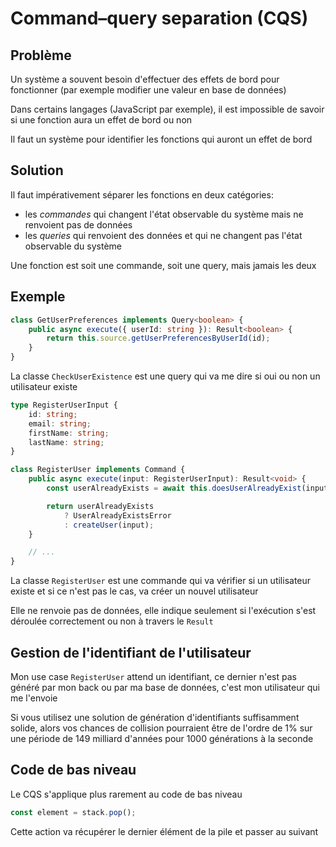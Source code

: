# Command–query separation (CQS)

## Problème

Un système a souvent besoin d'effectuer des effets de bord pour fonctionner (par exemple modifier une valeur en base de données)

Dans certains langages (JavaScript par exemple), il est impossible de savoir si une fonction aura un effet de bord ou non

Il faut un système pour identifier les fonctions qui auront un effet de bord

## Solution

Il faut impérativement séparer les fonctions en deux catégories:

- les *commandes* qui changent l'état observable du système mais ne renvoient pas de données
- les *queries* qui renvoient des données et qui ne changent pas l'état observable du système

Une fonction est soit une commande, soit une query, mais jamais les deux

## Exemple

```ts
class GetUserPreferences implements Query<boolean> {
    public async execute({ userId: string }): Result<boolean> {
        return this.source.getUserPreferencesByUserId(id);
    }
}
```

La classe `CheckUserExistence` est une query qui va me dire si oui ou non un utilisateur existe

```ts
type RegisterUserInput {
    id: string;
    email: string;
    firstName: string;
    lastName: string;
}

class RegisterUser implements Command {
    public async execute(input: RegisterUserInput): Result<void> {
        const userAlreadyExists = await this.doesUserAlreadyExist(input.emailAddress);

        return userAlreadyExists
            ? UserAlreadyExistsError
            : createUser(input);
    }

    // ...
}
```

La classe `RegisterUser` est une commande qui va vérifier si un utilisateur existe et si ce n'est pas le cas, va créer un nouvel utilisateur

Elle ne renvoie pas de données, elle indique seulement si l'exécution s'est déroulée correctement ou non à travers le `Result`

## Gestion de l'identifiant de l'utilisateur

Mon use case `RegisterUser` attend un identifiant, ce dernier n'est pas généré par mon back ou par ma base de données, c'est mon utilisateur qui me l'envoie

Si vous utilisez une solution de génération d'identifiants suffisamment solide, alors vos chances de collision pourraient être de l'ordre de 1% sur une période de 149 milliard d'années pour 1000 générations à la seconde

## Code de bas niveau

Le CQS s'applique plus rarement au code de bas niveau

```ts
const element = stack.pop();
```

Cette action va récupérer le dernier élément de la pile et passer au suivant

